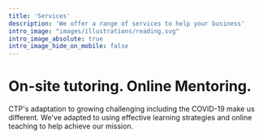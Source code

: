```yaml
---
title: 'Services'
description: 'We offer a range of services to help your business'
intro_image: "images/illustrations/reading.svg"
intro_image_absolute: true
intro_image_hide_on_mobile: false
---
```


# On-site tutoring. Online Mentoring.

CTP's adaptation to growing challenging including the COVID-19 make us different. We've adapted to using effective learning strategies and online teaching to help achieve our mission.
